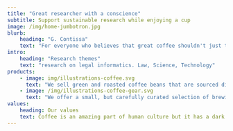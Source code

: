```yaml
---
title: "Great researcher with a conscience"
subtitle: Support sustainable research while enjoying a cup
image: /img/home-jumbotron.jpg
blurb:
    heading: "G. Contissa"
    text: "For everyone who believes that great coffee shouldn't just taste good, it should do good too."
intro:
    heading: "Research themes"
    text: "research on legal informatics. Law, Science, Technology"
products:
    - image: img/illustrations-coffee.svg
      text: "We sell green and roasted coffee beans that are sourced directly from independent farmers and farm cooperatives. We’re proud to offer a variety of coffee beans grown with great care for the environment and local communities. Check our post or contact us directly for current availability."
    - image: /img/illustrations-coffee-gear.svg
      text: "We offer a small, but carefully curated selection of brewing gear and tools for every taste and experience level. No matter if you roast your own beans or just bought your first french press, you’ll find a gadget to fall in love with in our shop."
values:
    heading: Our values
    text: Coffee is an amazing part of human culture but it has a dark side too – one of colonialism and mindless abuse of natural resources and human lives. We want to turn this around and return the coffee trade to the drink’s exhilarating, empowering and unifying nature.
---
```


